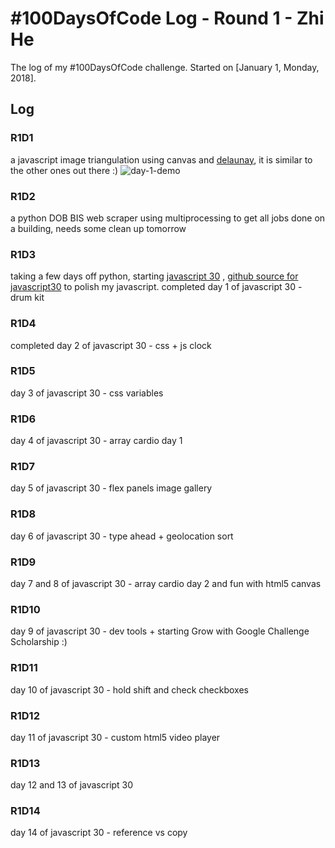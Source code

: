 # #100DaysOfCode Log - Round 1 - Zhi He

The log of my #100DaysOfCode challenge. Started on [January 1, Monday, 2018].

## Log

### R1D1 
a javascript image triangulation using canvas and [delaunay](https://github.com/ironwallaby/delaunay), it is similar to the other ones out there :) 
![day-1-demo](day-1/demo.gif)

### R1D2
a python DOB BIS web scraper using multiprocessing to get all jobs done on a building, needs some clean up tomorrow

### R1D3
taking a few days off python, starting [javascript 30](https://javascript30.com/) , [github source for javascript30](https://github.com/wesbos/JavaScript30) to polish my javascript.
completed day 1 of javascript 30 - drum kit 

### R1D4
completed day 2 of javascript 30 - css + js clock

### R1D5
day 3 of javascript 30 - css variables

### R1D6
day 4 of javascript 30 - array cardio day 1

### R1D7
day 5 of javascript 30 - flex panels image gallery

### R1D8
day 6 of javascript 30 - type ahead + geolocation sort

### R1D9
day 7 and 8 of javascript 30 - array cardio day 2 and fun with html5 canvas

### R1D10
day 9 of javascript 30 - dev tools + starting Grow with Google Challenge Scholarship :)

### R1D11
day 10 of javascript 30 - hold shift and check checkboxes 	

### R1D12
day 11 of javascript 30 - custom html5 video player

### R1D13
day 12 and 13 of javascript 30

### R1D14
day 14 of javascript 30 - reference vs copy